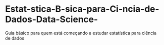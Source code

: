 # Estat-stica-B-sica-para-Ci-ncia-de-Dados-Data-Science-
Guia básico para quem está começando a estudar estatística para ciência de dados
